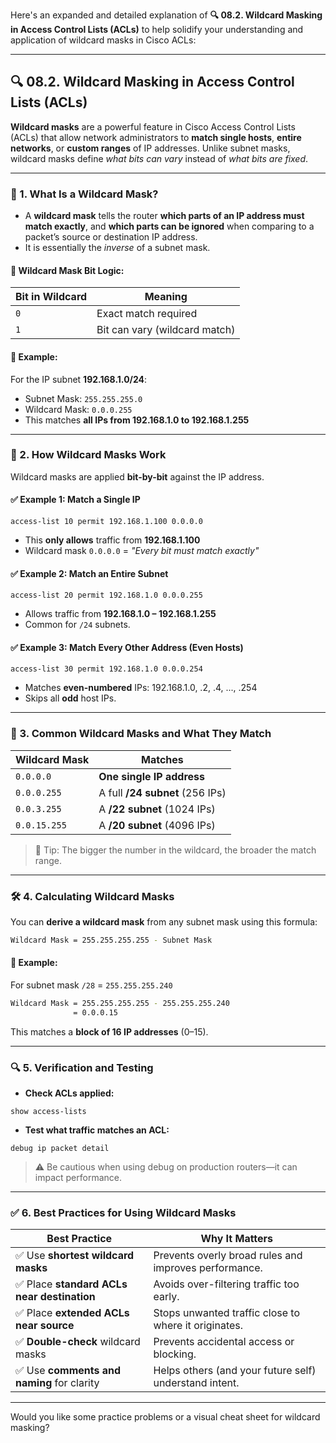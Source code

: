 Here's an expanded and detailed explanation of **🔍 08.2. Wildcard Masking in Access Control Lists (ACLs)** to help solidify your understanding and application of wildcard masks in Cisco ACLs:

---

## 🔍 **08.2. Wildcard Masking in Access Control Lists (ACLs)**

**Wildcard masks** are a powerful feature in Cisco Access Control Lists (ACLs) that allow network administrators to **match single hosts**, **entire networks**, or **custom ranges** of IP addresses. Unlike subnet masks, wildcard masks define *what bits can vary* instead of *what bits are fixed*.

---

### 🌟 1. What Is a Wildcard Mask?

- A **wildcard mask** tells the router **which parts of an IP address must match exactly**, and **which parts can be ignored** when comparing to a packet’s source or destination IP address.
- It is essentially the *inverse* of a subnet mask.

#### 🔑 Wildcard Mask Bit Logic:
| Bit in Wildcard | Meaning                       |
|------------------|-------------------------------|
| `0`              | Exact match required          |
| `1`              | Bit can vary (wildcard match) |

#### 📌 Example:
For the IP subnet **192.168.1.0/24**:
- Subnet Mask: `255.255.255.0`
- Wildcard Mask: `0.0.0.255`  
- This matches **all IPs from 192.168.1.0 to 192.168.1.255**

---

### 🔑 2. How Wildcard Masks Work

Wildcard masks are applied **bit-by-bit** against the IP address.

#### ✅ Example 1: Match a Single IP
```cisco
access-list 10 permit 192.168.1.100 0.0.0.0
```
- This **only allows** traffic from **192.168.1.100**
- Wildcard mask `0.0.0.0` = *"Every bit must match exactly"*

#### ✅ Example 2: Match an Entire Subnet
```cisco
access-list 20 permit 192.168.1.0 0.0.0.255
```
- Allows traffic from **192.168.1.0 – 192.168.1.255**
- Common for `/24` subnets.

#### ✅ Example 3: Match Every Other Address (Even Hosts)
```cisco
access-list 30 permit 192.168.1.0 0.0.0.254
```
- Matches **even-numbered** IPs: 192.168.1.0, .2, .4, ..., .254
- Skips all **odd** host IPs.

---

### 📌 3. Common Wildcard Masks and What They Match

| Wildcard Mask    | Matches                                 |
|------------------|------------------------------------------|
| `0.0.0.0`        | **One single IP address**                |
| `0.0.0.255`      | A full **/24 subnet** (256 IPs)          |
| `0.0.3.255`      | A **/22 subnet** (1024 IPs)              |
| `0.0.15.255`     | A **/20 subnet** (4096 IPs)              |

> 🧠 Tip: The bigger the number in the wildcard, the broader the match range.

---

### 🛠️ 4. Calculating Wildcard Masks

You can **derive a wildcard mask** from any subnet mask using this formula:

```bash
Wildcard Mask = 255.255.255.255 - Subnet Mask
```

#### 🔄 Example:
For subnet mask `/28` = `255.255.255.240`  
```bash
Wildcard Mask = 255.255.255.255 - 255.255.255.240
              = 0.0.0.15
```
This matches a **block of 16 IP addresses** (0–15).

---

### 🔍 5. Verification and Testing

- **Check ACLs applied:**
```cisco
show access-lists
```

- **Test what traffic matches an ACL:**
```cisco
debug ip packet detail
```
> ⚠️ Be cautious when using debug on production routers—it can impact performance.

---

### ✅ 6. Best Practices for Using Wildcard Masks

| Best Practice                     | Why It Matters                                              |
|----------------------------------|-------------------------------------------------------------|
| ✅ Use **shortest wildcard masks** | Prevents overly broad rules and improves performance.       |
| ✅ Place **standard ACLs near destination** | Avoids over-filtering traffic too early.               |
| ✅ Place **extended ACLs near source**     | Stops unwanted traffic close to where it originates.    |
| ✅ **Double-check** wildcard masks        | Prevents accidental access or blocking.                  |
| ✅ Use **comments and naming** for clarity | Helps others (and your future self) understand intent.   |

---

Would you like some practice problems or a visual cheat sheet for wildcard masking?